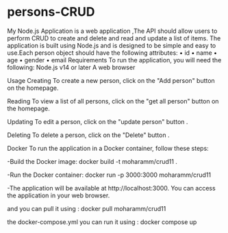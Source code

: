 # persons-CRUD
My Node.js Application is a web application ,The API should allow users to perform CRUD to create and delete and read and update a list of items. The application is built using Node.js and is designed to be simple and easy to use.Each person object should have the following attributes:
• id
• name
• age
• gender
• email
Requirements To run the application, you will need the following:
Node.js v14 or later
A web browser

Usage
Creating
To create a new person, click on the "Add person" button on the homepage.

Reading 
To view a list of all persons, click on the "get all person" button on the homepage.

Updating 
To edit a person, click on the "update person" button .

Deleting
To delete a person, click on the "Delete" button .


Docker
To run the application in a Docker container, follow these steps:

-Build the Docker image: docker build -t moharamm/crud11 .

-Run the Docker container: docker run -p 3000:3000  moharamm/crud11

-The application will be available at http://localhost:3000. You can access the application in your web browser.

and you can pull it using : docker pull moharamm/crud11

the docker-compose.yml you can run it using : docker compose up
